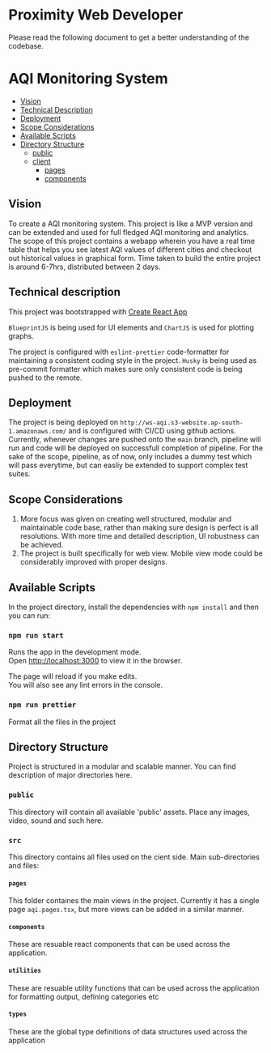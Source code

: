 # Proximity Web Developer
Please read the following document to get a better understanding of the codebase. 

# AQI Monitoring System
  * [Vision](#vision)
  * [Technical Description](#technical-description)
  * [Deployment](#deployment)
  * [Scope Considerations](#scope-considerations)
  * [Available Scripts](#available-scripts)
  * [Directory Structure](#directory-structure)
    + [public](#public)
    + [client](#src)
      * [pages](#pages)
      * [components](#components)

## Vision
To create a AQI monitoring system. This project is like a MVP version and can be extended and used for full fledged AQI monitoring and analytics. 
The scope of this project contains a webapp wherein you have a real time table that helps you see latest AQI values of different cities and checkout out historical values in graphical form. Time taken to build the entire project is around 6-7hrs, distributed between 2 days.

## Technical description

This project was bootstrapped with [Create React App](https://github.com/facebook/create-react-app)

`BlueprintJS` is being used for UI elements and `ChartJS` is used for plotting graphs.

The project is configured with `eslint-prettier` code-formatter for maintaining a consistent coding style in the project. `Husky` is being used as pre-commit formatter which makes sure only consistent code is being pushed to the remote.

## Deployment

The project is being deployed on `http://ws-aqi.s3-website.ap-south-1.amazonaws.com/` and is configured with CI/CD using github actions. Currently, whenever changes are pushed onto the `main` branch, pipeline will run and code will be deployed on successfull completion of pipeline.
For the sake of the scope, pipeline, as of now, only includes a dummy test which will pass everytime, but can easliy be extended to support complex test suites.

## Scope Considerations 

1. More focus was given on creating well structured, modular and maintainable code base, rather than making sure design is perfect is all resolutions. With more time and detailed description, UI robustness can be achieved.
2. The project is built specifically for web view. Mobile view mode could be considerably improved with proper designs.


## Available Scripts

In the project directory, install the dependencies with `npm install`  and then you can run:

### `npm run start`

Runs the app in the development mode.<br />
Open [http://localhost:3000](http://localhost:3000) to view it in the browser.

The page will reload if you make edits.<br />
You will also see any lint errors in the console.

### `npm run prettier`

Format all the files in the project

## Directory Structure

Project is structured in a modular and scalable manner. You can find description of major directories here.

### `public`
This directory will contain all available 'public' assets. Place any images, video, sound and such here. 

### `src`
This directory contains all files used on the cient side. Main sub-directories and files:

#### `pages`
This folder containes the main views in the project. Currently it has a single page `aqi.pages.tsx`, but more views can be added in a similar manner.
#### `components`
These are resuable react components that can be used across the application.

#### `utilities`
These are resuable utility functions that can be used across the application for formatting output, defining categories etc

#### `types`
These are the global type definitions of data structures used across the application
